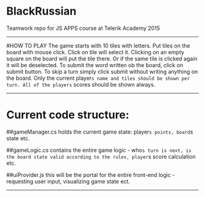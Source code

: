 # BlackRussian
Teamwork repo for JS APPS course at Telerik Academy 2015

---------------------------------------------------------------------

#HOW TO PLAY
The game starts with 10 tiles with letters. Put tiles on the board with mouse click. Click on tile will select it. Clicking on an empty square on the board will put the tile there. Or if the same tile is clicked again it will be deselected. To submit the word written ob the board, click on submit button. To skip a turn simply click submit without writing anything on the board.
Only the current player`s name and tiles should be shown per turn.
All of the players` scores should be shown always.

---------------------------------------------------------------------

# Current code structure:

##gameManager.cs
holds the current game state: player`s points, board`s state etc.

##gameLogic.cs
contains the entire game logic - who`s turn is next, is the board state valid according to the rules, player`s score calculation etc.

##uiProvider.js
this will be the portal for the entire front-end logic - requesting user input, visualizing game state ect.

---------------------------------------------------------------------
